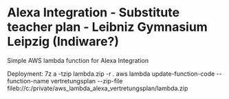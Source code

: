 Alexa Integration - Substitute teacher plan - Leibniz Gymnasium Leipzig (Indiware?)
===============

Simple AWS lambda function for Alexa Integration

Deployment:
7z a -tzip lambda.zip -r *.*
aws lambda update-function-code --function-name vertretungsplan --zip-file fileb://c:/private/aws_lambda_alexa_vertretungsplan/lambda.zip
